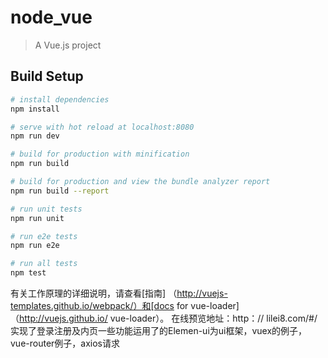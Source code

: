 # node_vue

> A Vue.js project

## Build Setup

``` bash
# install dependencies
npm install

# serve with hot reload at localhost:8080
npm run dev

# build for production with minification
npm run build

# build for production and view the bundle analyzer report
npm run build --report

# run unit tests
npm run unit

# run e2e tests
npm run e2e

# run all tests
npm test
```

有关工作原理的详细说明，请查看[指南] （http://vuejs-templates.github.io/webpack/）和[docs for vue-loader] （http://vuejs.github.io/ vue-loader）。
在线预览地址：http：// lilei8.com/#/     
实现了登录注册及内页一些功能运用了的Elemen-ui为ui框架，vuex的例子，vue-router例子，axios请求
